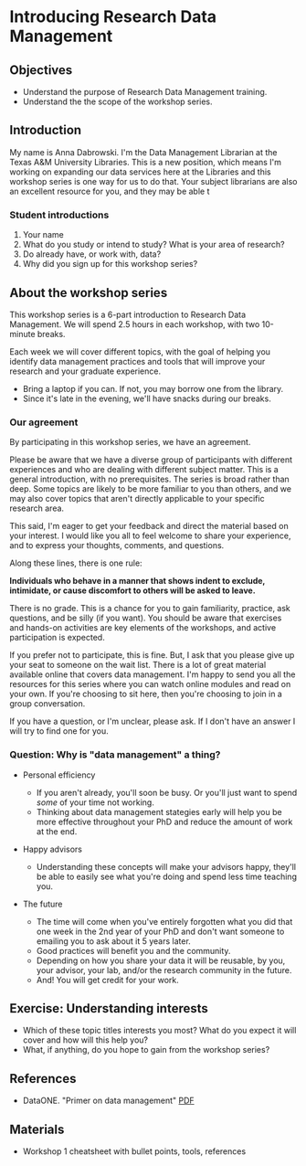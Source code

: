 # Introducing Research Data Management
## Objectives
- Understand the purpose of Research Data Management training.
- Understand the the scope of the workshop series.

## Introduction
My name is Anna Dabrowski. I'm the Data Management Librarian at the Texas A&M University Libraries. This is a new position, which means I'm working on expanding our data services here at the Libraries and this workshop series is one way for us to do that. Your subject librarians are also an excellent resource for you, and they may be able t

### Student introductions
1. Your name
2. What do you study or intend to study? What is your area of research?
3. Do already have, or work with, data?
4. Why did you sign up for this workshop series?

## About the workshop series
This workshop series is a 6-part introduction to Research Data Management. We will spend 2.5 hours in each workshop, with two 10-minute breaks. 

Each week we will cover different topics, with the goal of helping you identify data management practices and tools that will improve your research and your graduate experience.


- Bring a laptop if you can. If not, you may borrow one from the library.
- Since it's late in the evening, we'll have snacks during our breaks.

### Our agreement 
By participating in this workshop series, we have an agreement. 

Please be aware that we have a diverse group of participants with different experiences and who are dealing with different subject matter. This is a general introduction, with no prerequisites. The series is broad rather than deep. Some topics are likely to be more familiar to you than others, and we may also cover topics that aren't directly applicable to your specific research area. 

This said, I'm eager to get your feedback and direct the material based on your interest. I would like you all to feel welcome to share your experience, and to express your thoughts, comments, and questions.

Along these lines, there is one rule:

**Individuals who behave in a manner that shows indent to exclude, intimidate, or cause discomfort to others will be asked to leave.**

There is no grade. This is a chance for you to gain familiarity, practice, ask questions, and be silly (if you want). You should be aware that exercises and hands-on activities are key elements of the workshops, and active participation is expected.

If you prefer not to participate, this is fine. But, I ask that you please give up your seat to someone on the wait list. There is a lot of great material available online that covers data management. I'm happy to send you all the resources for this series where you can watch online modules and read on your own. If you're choosing to sit here, then you're choosing to join in a group conversation. 

If you have a question, or I'm unclear, please ask. If I don't have an answer I will try to find one for you. 

### Question: Why is "data management" a thing?

- Personal efficiency
	- If you aren't already, you'll soon be busy. Or you'll just want to spend *some* of your time not working.
	- Thinking about data management stategies early will help you be more effective throughout your PhD and reduce the amount of work at the end.

- Happy advisors
	- Understanding these concepts will make your advisors happy, they'll be able to easily see what you're doing and spend less time teaching you.

- The future
	- The time will come when you've entirely forgotten what you did that one week in the 2nd year of your PhD and don't want someone to emailing you to ask about it 5 years later.
	- Good practices will benefit you and the community. 
	- Depending on how you share your data it will be reusable, by you, your advisor, your lab, and/or the research community in the future. 
	- And! You will get credit for your work.

## Exercise: Understanding interests 
- Which of these topic titles interests you most? What do you expect it will cover and how will this help you?
- What, if anything, do you hope to gain from the workshop series?

## References
- DataONE. "Primer on data management" [PDF](http://escholarship.org/uc/item/7tf5q7n3)

## Materials

- Workshop 1 cheatsheet with bullet points, tools, references